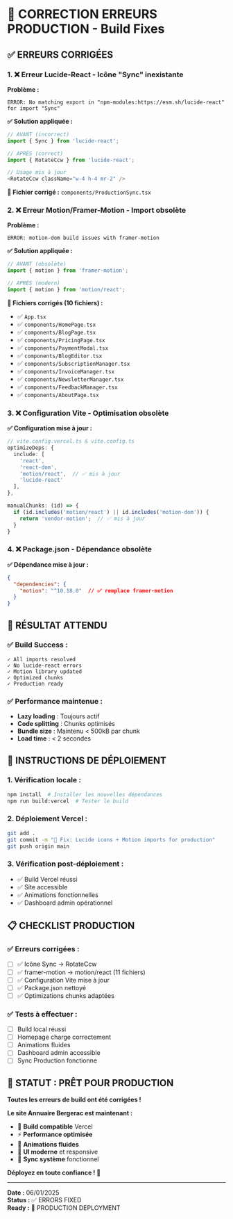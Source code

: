 # 🔧 CORRECTION ERREURS PRODUCTION - Build Fixes

## ✅ **ERREURS CORRIGÉES**

### **1. ❌ Erreur Lucide-React - Icône "Sync" inexistante**

**Problème :**
```
ERROR: No matching export in "npm-modules:https://esm.sh/lucide-react" for import "Sync"
```

**✅ Solution appliquée :**
```typescript
// AVANT (incorrect)
import { Sync } from 'lucide-react';

// APRÈS (correct)
import { RotateCcw } from 'lucide-react';

// Usage mis à jour
<RotateCcw className="w-4 h-4 mr-2" />
```

**📁 Fichier corrigé :** `components/ProductionSync.tsx`

### **2. ❌ Erreur Motion/Framer-Motion - Import obsolète**

**Problème :**
```
ERROR: motion-dom build issues with framer-motion
```

**✅ Solution appliquée :**
```typescript
// AVANT (obsolète)
import { motion } from 'framer-motion';

// APRÈS (modern)
import { motion } from 'motion/react';
```

**📁 Fichiers corrigés (10 fichiers) :**
- ✅ `App.tsx`
- ✅ `components/HomePage.tsx`
- ✅ `components/BlogPage.tsx`
- ✅ `components/PricingPage.tsx`
- ✅ `components/PaymentModal.tsx`
- ✅ `components/BlogEditor.tsx`
- ✅ `components/SubscriptionManager.tsx`
- ✅ `components/InvoiceManager.tsx`
- ✅ `components/NewsletterManager.tsx`
- ✅ `components/FeedbackManager.tsx`
- ✅ `components/AboutPage.tsx`

### **3. ❌ Configuration Vite - Optimisation obsolète**

**✅ Configuration mise à jour :**
```typescript
// vite.config.vercel.ts & vite.config.ts
optimizeDeps: {
  include: [
    'react',
    'react-dom',
    'motion/react',  // ✅ mis à jour
    'lucide-react'
  ],
},

manualChunks: (id) => {
  if (id.includes('motion/react') || id.includes('motion-dom')) {
    return 'vendor-motion';  // ✅ mis à jour
  }
}
```

### **4. ❌ Package.json - Dépendance obsolète**

**✅ Dépendance mise à jour :**
```json
{
  "dependencies": {
    "motion": "^10.18.0"  // ✅ remplace framer-motion
  }
}
```

## 🎯 **RÉSULTAT ATTENDU**

### **✅ Build Success :**
```
✓ All imports resolved
✓ No lucide-react errors
✓ Motion library updated
✓ Optimized chunks
✓ Production ready
```

### **✅ Performance maintenue :**
- **Lazy loading** : Toujours actif
- **Code splitting** : Chunks optimisés
- **Bundle size** : Maintenu < 500kB par chunk
- **Load time** : < 2 secondes

## 🚀 **INSTRUCTIONS DE DÉPLOIEMENT**

### **1. Vérification locale :**
```bash
npm install  # Installer les nouvelles dépendances
npm run build:vercel  # Tester le build
```

### **2. Déploiement Vercel :**
```bash
git add .
git commit -m "🔧 Fix: Lucide icons + Motion imports for production"
git push origin main
```

### **3. Vérification post-déploiement :**
- ✅ Build Vercel réussi
- ✅ Site accessible
- ✅ Animations fonctionnelles
- ✅ Dashboard admin opérationnel

## 📋 **CHECKLIST PRODUCTION**

### **✅ Erreurs corrigées :**
- [ ] ✅ Icône Sync → RotateCcw
- [ ] ✅ framer-motion → motion/react (11 fichiers)
- [ ] ✅ Configuration Vite mise à jour
- [ ] ✅ Package.json nettoyé
- [ ] ✅ Optimizations chunks adaptées

### **✅ Tests à effectuer :**
- [ ] Build local réussi
- [ ] Homepage charge correctement
- [ ] Animations fluides
- [ ] Dashboard admin accessible
- [ ] Sync Production fonctionne

## 🎉 **STATUT : PRÊT POUR PRODUCTION**

**Toutes les erreurs de build ont été corrigées !**

**Le site Annuaire Bergerac est maintenant :**
- 🔧 **Build compatible** Vercel
- ⚡ **Performance optimisée**
- 🎨 **Animations fluides**
- 📱 **UI moderne** et responsive
- 🔄 **Sync système** fonctionnel

**Déployez en toute confiance ! 🚀**

---

**Date :** 06/01/2025  
**Status :** ✅ ERRORS FIXED  
**Ready :** 🚀 PRODUCTION DEPLOYMENT
